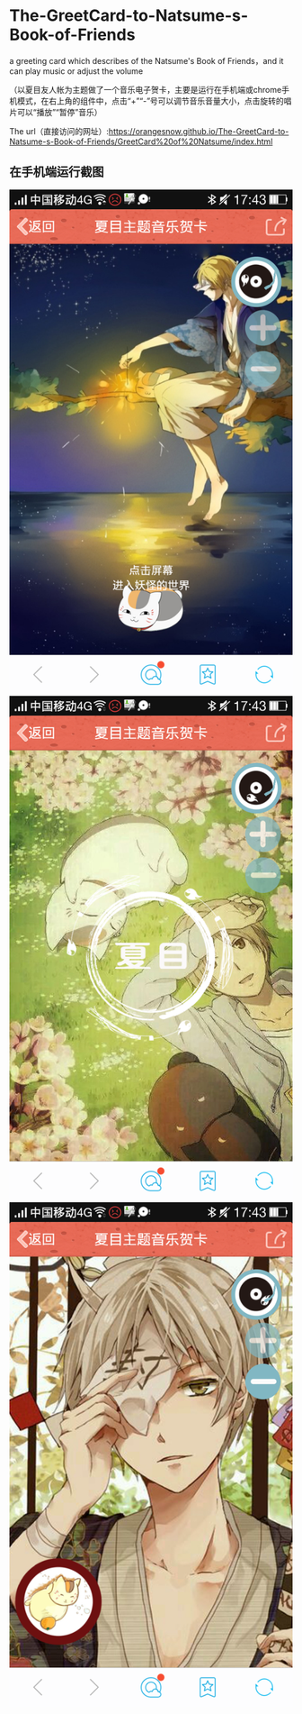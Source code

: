 # The-GreetCard-to-Natsume-s-Book-of-Friends
a greeting card which describes of the Natsume's Book of Friends，and it can play music or adjust the volume

（以夏目友人帐为主题做了一个音乐电子贺卡，主要是运行在手机端或chrome手机模式，在右上角的组件中，点击“+”“-”号可以调节音乐音量大小，点击旋转的唱片可以“播放”“暂停”音乐）

The url（直接访问的网址）:https://orangesnow.github.io/The-GreetCard-to-Natsume-s-Book-of-Friends/GreetCard%20of%20Natsume/index.html

## 在手机端运行截图
<img src="img/1.png" />
<img src="img/2.png" />
<img src="img/3.png" />
